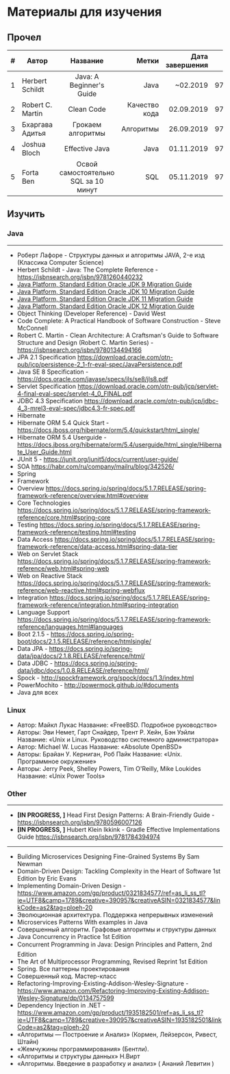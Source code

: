 # Материалы для изучения

## Прочел

| #   | Автор            | Название                                     | Метки            | Дата завершения | ISBN            |
| ---:|----------------- |:--------------------------------------------:| ----------------:|----------------:|----------------:|
| 1   | Herbert Schildt  | Java: A Beginner's Guide                     | Java             | ~02.2019        | 9781259589317   | 
| 2   | Robert C. Martin | Clean Code                                   | Качество кода    | 02.09.2019      | 9780132350884   | 
| 3   | Бхаргава Адитья  | Грокаем алгоритмы                            | Алгоритмы        | 26.09.2019      | 9785446109234   |
| 4   | Joshua Bloch     | Effective Java                               | Java             | 01.11.2019      | 9780134685991   | 
| 5   | Forta Ben        | Освой самостоятельно SQL за 10 минут         | SQL              | 05.11.2019      | 9785845918581   | 

## Изучить
### Java
-----
 - Роберт Лафоре - Структуры данных и алгоритмы JAVA, 2-е изд (Классика Computer Science)
 - Herbert Schildt - Java: The Complete Reference - https://isbnsearch.org/isbn/9781260440232 
 - [Java Platform, Standard Edition Oracle JDK 9 Migration Guide](https://docs.oracle.com/javase/9/migrate/toc.htm)
 - [Java Platform, Standard Edition Oracle JDK 10 Migration Guide](https://docs.oracle.com/javase/10/migrate/toc.htm)
 - [Java Platform, Standard Edition Oracle JDK 11 Migration Guide](https://docs.oracle.com/en/java/javase/11/migrate/index.html)
 - [Java Platform, Standard Edition Oracle JDK 12 Migration Guide](https://docs.oracle.com/en/java/javase/12/migrate/index.html)
 - Object Thinking (Developer Reference) - David West
 - Code Complete: A Practical Handbook of Software Construction - 	Steve McConnell 
 - Robert C. Martin - Clean Architecture: A Craftsman's Guide to Software Structure and Design (Robert C. Martin Series) - https://isbnsearch.org/isbn/9780134494166 
 - JPA 2.1 Specification https://download.oracle.com/otn-pub/jcp/persistence-2_1-fr-eval-spec/JavaPersistence.pdf
 - Java SE 8 Specification - https://docs.oracle.com/javase/specs/jls/se8/jls8.pdf
 - Servlet Specification https://download.oracle.com/otn-pub/jcp/servlet-4-final-eval-spec/servlet-4_0_FINAL.pdf
 - JDBC 4.3 Specification https://download.oracle.com/otn-pub/jcp/jdbc-4_3-mrel3-eval-spec/jdbc4.3-fr-spec.pdf
- Hibernate
 - Hibernate ORM 5.4 Quick Start - https://docs.jboss.org/hibernate/orm/5.4/quickstart/html_single/
 - Hibernate ORM 5.4 Userguide - https://docs.jboss.org/hibernate/orm/5.4/userguide/html_single/Hibernate_User_Guide.html
- JUnit 5 - https://junit.org/junit5/docs/current/user-guide/
- SOA https://habr.com/ru/company/mailru/blog/342526/
- Spring 
 - Framework
  - Overview https://docs.spring.io/spring/docs/5.1.7.RELEASE/spring-framework-reference/overview.html#overview
  - Core Technologies https://docs.spring.io/spring/docs/5.1.7.RELEASE/spring-framework-reference/core.html#spring-core
  - Testing  https://docs.spring.io/spring/docs/5.1.7.RELEASE/spring-framework-reference/testing.html#testing
  - Data Access https://docs.spring.io/spring/docs/5.1.7.RELEASE/spring-framework-reference/data-access.html#spring-data-tier
  - Web on Servlet Stack https://docs.spring.io/spring/docs/5.1.7.RELEASE/spring-framework-reference/web.html#spring-web
  - Web on Reactive Stack https://docs.spring.io/spring/docs/5.1.7.RELEASE/spring-framework-reference/web-reactive.html#spring-webflux
  - Integration https://docs.spring.io/spring/docs/5.1.7.RELEASE/spring-framework-reference/integration.html#spring-integration
  - Language Support https://docs.spring.io/spring/docs/5.1.7.RELEASE/spring-framework-reference/languages.html#languages
 - Boot 2.1.5 - https://docs.spring.io/spring-boot/docs/2.1.5.RELEASE/reference/htmlsingle/
 - Data JPA - https://docs.spring.io/spring-data/jpa/docs/2.1.8.RELEASE/reference/html/
 - Data JDBC - https://docs.spring.io/spring-data/jdbc/docs/1.0.8.RELEASE/reference/html/
 - Spock - http://spockframework.org/spock/docs/1.3/index.html
 - PowerMochito - http://powermock.github.io/#documents
 - Java для всех

### Linux
 - Автор: Майкл Лукас Название: «FreeBSD. Подробное руководство» 
 - Авторы: Эви Немет, Гарт Снайдер, Трент Р. Хейн, Бэн Уэйли
Название: «Unix и Linux. Руководство системного администратора»
 - Автор: Michael W. Lucas Название: «Absolute OpenBSD»
 - Авторы: Брайан У. Керниган, Роб Пайк Название: «Unix. Программное окружение»
 - Авторы: Jerry Peek, Shelley Powers, Tim O'Reilly, Mike Loukides Название: «Unix Power Tools»

### Other
 -----
 - **[IN PROGRESS, ]** Head First Design Patterns: A Brain-Friendly Guide - https://isbnsearch.org/isbn/9780596007126
 - **[IN PROGRESS, ]** Hubert Klein Ikkink - Gradle Effective Implementations Guide https://isbnsearch.org/isbn/9781784394974
-----
 - Building Microservices Designing Fine-Grained Systems By Sam Newman 
 - Domain-Driven Design: Tackling Complexity in the Heart of Software 1st Edition by Eric Evans 
 - Implementing Domain-Driven Design - https://www.amazon.com/gp/product/0321834577/ref=as_li_ss_tl?ie=UTF8&camp=1789&creative=390957&creativeASIN=0321834577&linkCode=as2&tag=ploeh-20
 - Эволюционная архитектура. Поддержка непрерывных изменений
 -  Microservices Patterns With examples in Java
 - Совершенный алгоритм. Графовые алгоритмы и структуры данных
 - Java Concurrency in Practice 1st Edition
 - Concurrent Programming in Java: Design Principles and Pattern, 2nd Edition
 - The Art of Multiprocessor Programming, Revised Reprint 1st Edition
 - Spring. Все паттерны проектирования
 - Совершенный код. Мастер-класс
 - Refactoring-Improving-Existing-Addison-Wesley-Signature - https://www.amazon.com/Refactoring-Improving-Existing-Addison-Wesley-Signature/dp/0134757599
 - Dependency Injection in .NET - https://www.amazon.com/gp/product/1935182501/ref=as_li_ss_tl?ie=UTF8&camp=1789&creative=390957&creativeASIN=1935182501&linkCode=as2&tag=ploeh-20
 - «Алгоритмы — Построение и Анализ» (Кормен, Лейзерсон, Ривест, Штайн)
 - «Жемчужины программирования» (Бентли). 
 - «Алгоритмы и структуры данных» Н.Вирт
 - «Алгоритмы. Введение в разработку и анализ» ( Ананий Левитин )

